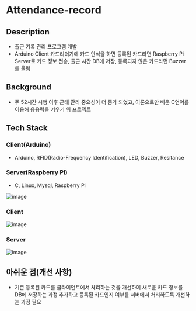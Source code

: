 # Attendance-record

## Description
- 출근 기록 관리 프로그램 개발
- Arduino Client 카드리더기에 카드 인식을 하면 등록된 카드라면 Raspberry Pi Server로 카드 정보 전송, 출근 시간 DB에 저장, 등록되지 않은 카드라면 Buzzer를 울림

## Background
- 주 52시간 시행 이후 근태 관리 중요성이 더 증가 되었고, 이론으로만 배운 C언어를 이용해 응용력을 키우기 위 프로젝트

## Tech Stack
 ### Client(Arduino)
  - Arduino, RFID(Radio-Frequency Identification), LED, Buzzer, Resitance
 ### Server(Raspberry Pi)
  - C, Linux, Mysql, Raspberry Pi

![image](https://user-images.githubusercontent.com/76929823/113664832-6c172500-96e7-11eb-847a-8048d257b5f3.png)

### Client
![image](https://user-images.githubusercontent.com/76929823/113664683-278b8980-96e7-11eb-8de1-f6b9487a46fd.png)

### Server
![image](https://user-images.githubusercontent.com/76929823/113665039-c4e6bd80-96e7-11eb-8940-59a4ff9cc073.png)



## 아쉬운 점(개선 사항)
- 기존 등록된 카드를 클라이언트에서 처리하는 것을 개선하여 새로운 카드 정보를 DB에 저장하는 과정 추가하고 등록된 카드인지 여부를 서버에서 처리하도록 개선하는 과정 필요



